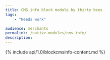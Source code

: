```yaml
---
title: CMS info block module by thirty bees
tags:
    - "Needs work"

audience: merchants
permalink: /native-modules/cms-info/
description:
---
```


{% include api/1.0/blockcmsinfo-content.md %}